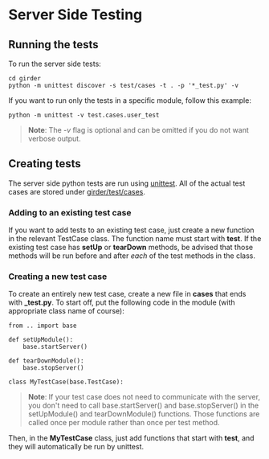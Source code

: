 # Server Side Testing

## Running the tests

To run the server side tests:

    cd girder
    python -m unittest discover -s test/cases -t . -p '*_test.py' -v

If you want to run only the tests in a specific module, follow this example:

    python -m unittest -v test.cases.user_test

> **Note**: The *-v* flag is optional and can be omitted if you do not want verbose output.

## Creating tests

The server side python tests are run using [unittest](http://docs.python.org/2/library/unittest.html).
All of the actual test cases are stored under [girder/test/cases](cases).

### Adding to an existing test case

If you want to add tests to an existing test case, just create a new function in the relevant
TestCase class. The function name must start with **test**. If the existing test case has **setUp**
or **tearDown** methods, be advised that those methods will be run before and after *each* of
the test methods in the class.

### Creating a new test case

To create an entirely new test case, create a new file in **cases** that ends with **_test.py**.
To start off, put the following code in the module (with appropriate class name of course):

    from .. import base

    def setUpModule():
        base.startServer()

    def tearDownModule():
        base.stopServer()

    class MyTestCase(base.TestCase):

> **Note**: If your test case does not need to communicate with the server, you don't need to
> call base.startServer() and base.stopServer() in the setUpModule() and tearDownModule()
> functions. Those functions are called once per module rather than once per test method.

Then, in the **MyTestCase** class, just add functions that start with **test**, and they will
automatically be run by unittest.
